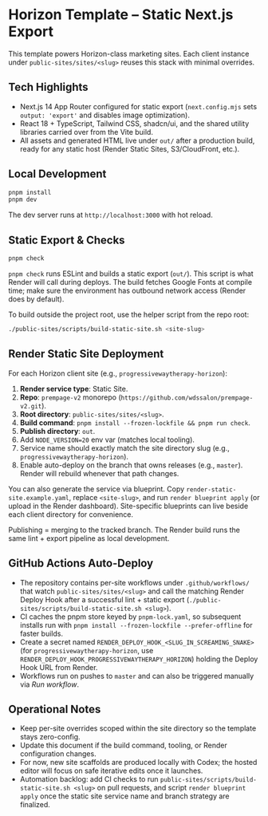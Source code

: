 # Horizon Template – Static Next.js Export

This template powers Horizon-class marketing sites. Each client instance under `public-sites/sites/<slug>` reuses this stack with minimal overrides.

## Tech Highlights
- Next.js 14 App Router configured for static export (`next.config.mjs` sets `output: 'export'` and disables image optimization).
- React 18 + TypeScript, Tailwind CSS, shadcn/ui, and the shared utility libraries carried over from the Vite build.
- All assets and generated HTML live under `out/` after a production build, ready for any static host (Render Static Sites, S3/CloudFront, etc.).

## Local Development
```bash
pnpm install
pnpm dev
```

The dev server runs at `http://localhost:3000` with hot reload.

## Static Export & Checks
```bash
pnpm check
```

`pnpm check` runs ESLint and builds a static export (`out/`). This script is what Render will call during deploys. The build fetches Google Fonts at compile time; make sure the environment has outbound network access (Render does by default).

To build outside the project root, use the helper script from the repo root:
```bash
./public-sites/scripts/build-static-site.sh <site-slug>
```

## Render Static Site Deployment
For each Horizon client site (e.g., `progressivewaytherapy-horizon`):
1. **Render service type**: Static Site.
2. **Repo**: `prempage-v2` monorepo (`https://github.com/wdssalon/prempage-v2.git`).
3. **Root directory**: `public-sites/sites/<slug>`.
4. **Build command**: `pnpm install --frozen-lockfile && pnpm run check`.
5. **Publish directory**: `out`.
6. Add `NODE_VERSION=20` env var (matches local tooling).
7. Service name should exactly match the site directory slug (e.g., `progressivewaytherapy-horizon`).
8. Enable auto-deploy on the branch that owns releases (e.g., `master`). Render will rebuild whenever that path changes.

You can also generate the service via blueprint. Copy `render-static-site.example.yaml`, replace `<site-slug>`, and run `render blueprint apply` (or upload in the Render dashboard). Site-specific blueprints can live beside each client directory for convenience.

Publishing = merging to the tracked branch. The Render build runs the same lint + export pipeline as local development.

## GitHub Actions Auto-Deploy
- The repository contains per-site workflows under `.github/workflows/` that watch `public-sites/sites/<slug>` and call the matching Render Deploy Hook after a successful lint + static export (`./public-sites/scripts/build-static-site.sh <slug>`).
- CI caches the pnpm store keyed by `pnpm-lock.yaml`, so subsequent installs run with `pnpm install --frozen-lockfile --prefer-offline` for faster builds.
- Create a secret named `RENDER_DEPLOY_HOOK_<SLUG_IN_SCREAMING_SNAKE>` (for `progressivewaytherapy-horizon`, use `RENDER_DEPLOY_HOOK_PROGRESSIVEWAYTHERAPY_HORIZON`) holding the Deploy Hook URL from Render.
- Workflows run on pushes to `master` and can also be triggered manually via *Run workflow*.

## Operational Notes
- Keep per-site overrides scoped within the site directory so the template stays zero-config.
- Update this document if the build command, tooling, or Render configuration changes.
- For now, new site scaffolds are produced locally with Codex; the hosted editor will focus on safe iterative edits once it launches.
- Automation backlog: add CI checks to run `public-sites/scripts/build-static-site.sh <slug>` on pull requests, and script `render blueprint apply` once the static site service name and branch strategy are finalized.
